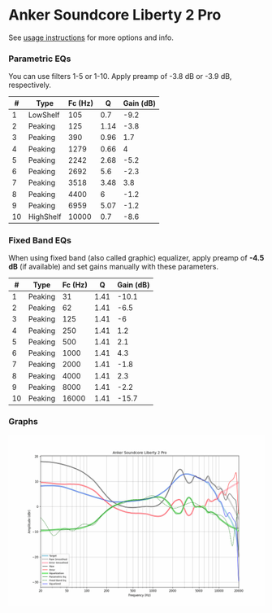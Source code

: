 # Anker Soundcore Liberty 2 Pro
See [usage instructions](https://github.com/jaakkopasanen/AutoEq#usage) for more options and info.

### Parametric EQs
You can use filters 1-5 or 1-10. Apply preamp of -3.8 dB or -3.9 dB, respectively.

|   # | Type      |   Fc (Hz) |    Q |   Gain (dB) |
|-----|-----------|-----------|------|-------------|
|   1 | LowShelf  |       105 | 0.7  |        -9.2 |
|   2 | Peaking   |       125 | 1.14 |        -3.8 |
|   3 | Peaking   |       390 | 0.96 |         1.7 |
|   4 | Peaking   |      1279 | 0.66 |         4   |
|   5 | Peaking   |      2242 | 2.68 |        -5.2 |
|   6 | Peaking   |      2692 | 5.6  |        -2.3 |
|   7 | Peaking   |      3518 | 3.48 |         3.8 |
|   8 | Peaking   |      4400 | 6    |        -1.2 |
|   9 | Peaking   |      6959 | 5.07 |        -1.2 |
|  10 | HighShelf |     10000 | 0.7  |        -8.6 |

### Fixed Band EQs
When using fixed band (also called graphic) equalizer, apply preamp of **-4.5 dB** (if available) and set gains manually with these parameters.

|   # | Type    |   Fc (Hz) |    Q |   Gain (dB) |
|-----|---------|-----------|------|-------------|
|   1 | Peaking |        31 | 1.41 |       -10.1 |
|   2 | Peaking |        62 | 1.41 |        -6.5 |
|   3 | Peaking |       125 | 1.41 |        -6   |
|   4 | Peaking |       250 | 1.41 |         1.2 |
|   5 | Peaking |       500 | 1.41 |         2.1 |
|   6 | Peaking |      1000 | 1.41 |         4.3 |
|   7 | Peaking |      2000 | 1.41 |        -1.8 |
|   8 | Peaking |      4000 | 1.41 |         2.3 |
|   9 | Peaking |      8000 | 1.41 |        -2.2 |
|  10 | Peaking |     16000 | 1.41 |       -15.7 |

### Graphs
![](./Anker%20Soundcore%20Liberty%202%20Pro.png)
